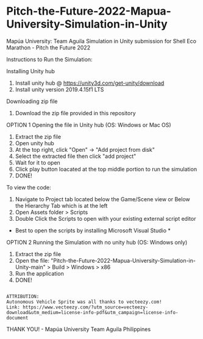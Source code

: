 # Pitch-the-Future-2022-Mapua-University-Simulation-in-Unity
Mapúa University: Team Aguila Simulation in Unity submission for Shell Eco Marathon - Pitch the Future 2022

Instructions to Run the Simulation:

Installing Unity hub

  1. Install unity hub @ https://unity3d.com/get-unity/download
  2. Install unity version 2019.4.15f1 LTS

Downloading zip file
  
  1. Download the zip file provided in this repository

OPTION 1
Opening the file in Unity hub (OS: Windows or Mac OS)

  1. Extract the zip file
  2. Open unity hub
  3. At the top right, click "Open" -> "Add project from disk"
  4. Select the extracted file then click "add project"
  5. Wait for it to open
  6. Click play button loacated at the top middle portion to run the simulation
  7. DONE!
  
  To view the code:
 
  1. Navigate to Project tab located below the Game/Scene view or Below the Hierarchy Tab which is at the left
  2. Open Assets folder > Scripts 
  3. Double Click the Scripts to open with your existing external script editor
  
  * Best to open the scripts by installing Microsoft Visual Studio *
 
OPTION 2 
Running the Simulation with no unity hub (OS: Windows only)

  1. Extract the zip file
  2. Open the file: "Pitch-the-Future-2022-Mapua-University-Simulation-in-Unity-main" > Build > Windows > x86 
  3. Run the application 
  4. DONE!
  
  ~~~~~~~~~~~~~~~~~~~~~~~~~~~~~~~~~~~~~~~~~~~~~~~~~~~~~~~~~~~~~~~~~~~~~~~~~~~~~~~~~~~~~~~~~~~~~~~~~~~~~~~~~~~~~~~~~~~~~~~~~~~
  
  ATTRIBUTION:
  Autonomous Vehicle Sprite was all thanks to vecteezy.com!
  Link: https://www.vecteezy.com/?utm_source=vecteezy-download&utm_medium=license-info-pdf&utm_campaign=license-info-document
  
  ~~~~~~~~~~~~~~~~~~~~~~~~~~~~~~~~~~~~~~~~~~~~~~~~~~~~~~~~~~~~~~~~~~~~~~~~~~~~~~~~~~~~~~~~~~~~~~~~~~~~~~~~~~~~~~~~~~~~~~~~~~~
  
  THANK YOU! - Mapúa University Team Aguila Philippines
  


